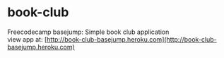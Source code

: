 # book-club
Freecodecamp basejump: Simple book club application  
view app at: [http://book-club-basejump.heroku.com](http://book-club-basejump.heroku.com)
